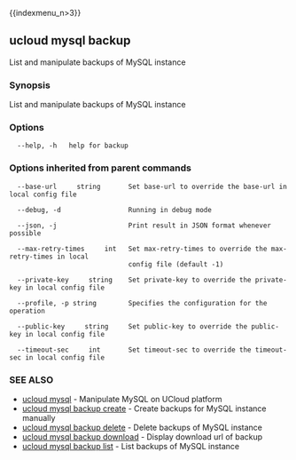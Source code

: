 {{indexmenu_n>3}}

## ucloud mysql backup

List and manipulate backups of MySQL instance

### Synopsis

List and manipulate backups of MySQL instance

### Options

```
  --help, -h   help for backup 

```

### Options inherited from parent commands

```
  --base-url     string       Set base-url to override the base-url in local config file 

  --debug, -d                 Running in debug mode 

  --json, -j                  Print result in JSON format whenever possible 

  --max-retry-times     int   Set max-retry-times to override the max-retry-times in local
                              config file (default -1) 

  --private-key     string    Set private-key to override the private-key in local config file 

  --profile, -p string        Specifies the configuration for the operation 

  --public-key     string     Set public-key to override the public-key in local config file 

  --timeout-sec     int       Set timeout-sec to override the timeout-sec in local config file 

```

### SEE ALSO

* [ucloud mysql](software/cli/cmd/ucloud/mysql)	 - Manipulate MySQL on UCloud platform
* [ucloud mysql backup create](software/cli/cmd/ucloud/mysql/backup/create)	 - Create backups for MySQL instance manually
* [ucloud mysql backup delete](software/cli/cmd/ucloud/mysql/backup/delete)	 - Delete backups of MySQL instance
* [ucloud mysql backup download](software/cli/cmd/ucloud/mysql/backup/download)	 - Display download url of backup
* [ucloud mysql backup list](software/cli/cmd/ucloud/mysql/backup/list)	 - List backups of MySQL instance

